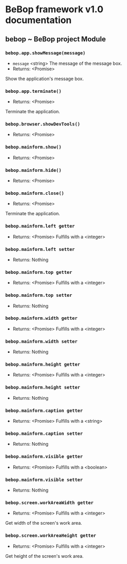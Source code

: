 # BeBop framework v1.0 documentation

## bebop ~ BeBop project Module

### `bebop.app.showMessage(message)`
* `message` \<string> The message of the message box.
* Returns: \<Promise>

Show the application's message box.

### `bebop.app.terminate()`
* Returns: \<Promise>

Terminate the application.

### `bebop.browser.showDevTools()`
* Returns: \<Promise>

### `bebop.mainform.show()`
* Returns: \<Promise>

### `bebop.mainform.hide()`
* Returns: \<Promise>

### `bebop.mainform.close()`
* Returns: \<Promise>

Terminate the application.

### `bebop.mainform.left getter`
* Returns: \<Promise> Fulfills with a \<integer>

### `bebop.mainform.left setter`
* Returns: Nothing

### `bebop.mainform.top getter`
* Returns: \<Promise> Fulfills with a \<integer>

### `bebop.mainform.top setter`
* Returns: Nothing

### `bebop.mainform.width getter`
* Returns: \<Promise> Fulfills with a \<integer>

### `bebop.mainform.width setter`
* Returns: Nothing

### `bebop.mainform.height getter`
* Returns: \<Promise> Fulfills with a \<integer>

### `bebop.mainform.height setter`
* Returns: Nothing

### `bebop.mainform.caption getter`
* Returns: \<Promise> Fulfills with a \<string>

### `bebop.mainform.caption setter`
* Returns: Nothing

### `bebop.mainform.visible getter`
* Returns: \<Promise> Fulfills with a \<boolean>

### `bebop.mainform.visible setter`
* Returns: Nothing

### `bebop.screen.workAreaWidth getter`
* Returns: \<Promise> Fulfills with a \<integer>

Get width of the screen's work area.

### `bebop.screen.workAreaHeight getter`
* Returns: \<Promise> Fulfills with a \<integer>

Get height of the screen's work area.

